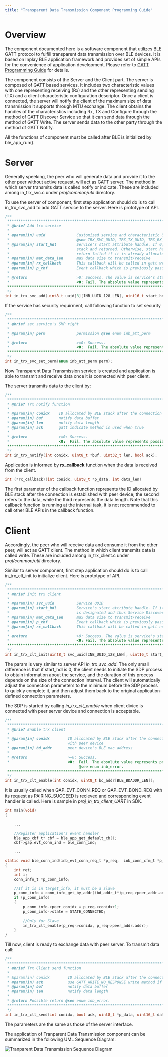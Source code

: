 ```yaml
---
title: "Transparent Data Transmission Component Programming Guide"
---
```


# Overview

The component documented here is a software component that utilizes BLE GATT protocol to fulfill transparent data transmission  over BLE devices. It is based on Inplay BLE application framework and provides set of simple APIs for the convenience of application development. Please refer to  [GATT Programming Guide](https://inplay-inc.github.io/docs//in6xx/protocol-reference/ble/gatt-programming-guide.html) for details.

The component consists of the Server and the Client part. The server is composed of GATT based services. It includes two characteristic values with one representing receiving (Rx) and the other representing sending (TX) and a client characteristic configuration descriptor. Once a client is connected, the server will notify the client of the maximum size of data transmission it supports through MTU exchange. The client obtains the handles of the characteristics including Rx, TX and Configure through the method of GATT Discover Service so that it can send data through the method of GATT Write. The server sends data to the other party through the method of GATT Notify.

All the functions of component must be called after BLE is initialized by ble_app_run(). 

# Server

Generally speeking, the peer who will generate data and provide it to the other peer without active request, will act as GATT server. The method in which server transmits data is called notify or indicate. These are included among in_trx_svc.c under *proj/common/util* directory.

To use the server of component, first step application should do is to call in_trx_svc_add to add GATT service to the server. Here is prototype of API.

```c
/**
 ****************************************************************************************
 * @brief Add trx service 
 *
 * @param[in] uuid				Customized service and characteristic UUID. If NULL, default UUIDs are used. 
 *								@see TRX_SVC_UUID, TRX_TX_UUID, TRX_RX_UUID
 * @param[in] start_hdl			Service's start attribute handle. If 0, start handle is allocated by protocol
 *								stack and returned. Otherwise, start handle is designated and function may 
 *								return failed if it is already allocated.
 * @param[in] max_data_len		max data size to transmit/receive
 * @param[in] rx_callback		This callback will be called in gatt write request funtion
 * @param[in] p_cbf				Event callback which is previously passed into ble_app_config().
 *
 * @return 						>0: Success. The value is service's start handle
 * 								<0: Fail. The absolute value represents possible error @see enum inb_error.
 ****************************************************************************************
 */
int in_trx_svc_add(uint8_t uuid[3][INB_UUID_128_LEN], uint16_t start_hdl, int max_data_len, ble_app_cbf_t *p_cbf, int (*rx_callback)(int, uint8_t*, int));
```

If the service has security requirment, call following function to set security 

```c
/**
 ****************************************************************************************
 * @brief set service's SMP right
 *
 * @param[in] perm				permission @see enum inb_att_perm 
 *
 * @return						>=0: Success.
 *								<0:  Fail. The absolute value represents possible error @see enum inb_error.
 ****************************************************************************************
 */
int in_trx_svc_set_perm(enum inb_att_perm perm);
```

Now Transparent Data Transmission service is created and application is able to transmit and receive data once it is connected with peer client.

The server transmits data to the client by:

```c
/**
 ****************************************************************************************
 * @brief Trx notify function 
 *
 * @param[in] conidx	ID allocated by BLE stack after the connection is established with peer device
 * @param[in] buf		notify data buffer
 * @param[in] len       notify data length
 * @param[in] ack   	gatt indicate method is used when true
 *
 * @return				>=0: Success.
 *						<0:  Fail. The absolute value represents possible error @see enum inb_error.
 ****************************************************************************************
 */
int in_trx_notify(int conidx, uint8_t *buf, uint32_t len, bool ack);
```

Application is informed by **rx_callback** function when the data is received from the client.


```c
int (*rx_callback)(int conidx, uint8_t *p_data, int data_len) 
```

The first parameter of the callback function represents the ID allocated by BLE stack after the connection is established with peer device; the second refers to the data, while the third represents the data length. Note that this callback function is running at the internal task, it is not recommended to call other BLE APIs in the callback function.

# Client

Accordingly, the peer who will receive data and consume it from the other peer, will act as GATT client. The method in which client transmits data is called write. These are included among in_trx_client.c under *proj/common/util* directory.

Similar to server component, first step application should do is to call in_trx_clt_init to initialize client. Here is prototype of API.

```c
/**
 ****************************************************************************************
 * @brief Init trx client
 *
 * @param[in] svc_uuid			Service UUID
 * @param[in] start_hdl			Service's start attribute handle. If it is not 0, start handle 
 *								is designated and thus Service Discovery Procedure is not performed. 
 * @param[in] max_data_len		max data size to transmit/receive
 * @param[in] p_cbf             Event callback which is previously passed into ble_app_config().
 * @param[in] rx_callback		This callback will be called in gatt notification event
 *
 * @return						>0: Success. The value is service's start handle
 *								<0: Fail. The absolute value represents possible error @see enum inb_error.
 ****************************************************************************************
 */
int in_trx_clt_init(uint8_t svc_uuid[INB_UUID_128_LEN], uint16_t start_hdl, int max_data_len, ble_app_cbf_t *p_cbf, int (*rx_callback)(int, uint8_t*, int));
```

The param is very similar to server API *in_trx_svc_add*. The only small difference is that if start_hdl is 0, the client needs to initiate the SDP process to obtain information about the service, and the duration of this process depends on the size of the connection interval. The client will automatically adjust the connection parameters to the minimum before the SDP process to quickly complete it, and then adjust them back to the original application-defined connection parameters.

The SDP is started by calling *in_trx_clt_enable* when client divice is connected with peer server device and connection is acceptable.

```c
/**
 ****************************************************************************************
 * @brief Enable trx client
 *
 * @param[in] conidx		ID allocated by BLE stack after the connection is established 
 *							with peer device
 * @param[in] bd_addr		peer device's BLE mac address
 *
 * @return					>=0: Success.
 *							<0:  Fail. The absolute value represents possible error
								 @see enum inb_error.
 ****************************************************************************************
 */
int in_trx_clt_enable(int conidx, uint8_t bd_addr[BLE_BDADDR_LEN]);
```

It is usually called when GAP_EVT_CONN_REQ or GAP_EVT_BOND_REQ with its request as PAIRING_SUCCEED is recieved and corresponding  event handler is called. Here is sample in *proj_in_trx_client_UART* in SDK.

```c
int main(void)
{
    
    ...

    //Register application's event handler
    ble_app_cbf_t* cbf = ble_app_get_default_cb();
	cbf->gap.evt_conn_ind = ble_conn_ind;

    ...

static void ble_conn_ind(inb_evt_conn_req_t *p_req,  inb_conn_cfm_t *p_cfm)
{
	int ret;
	int i;
	conn_info_t *p_conn_info;

	//If it is in target_info, it must be a slave
	p_conn_info = conn_info_get_by_addr((bd_addr_t*)p_req->peer_addr.addr);
	if (p_conn_info)
	{
		p_conn_info->peer_conidx = p_req->conidx+1;
		p_conn_info->state = STATE_CONNECTED;
	
		//Only for Slave
		in_trx_clt_enable(p_req->conidx, p_req->peer_addr.addr);
	}
}    
```

Till now, client is ready to exchange data with peer server. To transmit data call:

```c
/**
 ****************************************************************************************
 * @brief Trx Client send function 
 *
 * &param[in] conidx		ID allocated by BLE stack after the connection is established
 * @param[in] ack			use GATT_WRITE_NO_RESPONSE write method if false
 * @param[in] buf			notify data buffer
 * @param[in] len       	notify data length
 *
 * @return Possible return @see enum inb_error.
 ****************************************************************************************
 */
int in_trx_clt_send(int conidx, bool ack, uint8_t *p_data, uint16_t data_len);
```

The parameters are the same as those of the server interface.

The application of Tranparent Data Transmission component can be summarized in the following UML Sequence Diagram:

![Tranparent Data Transmission Sequence Diagram](/images/in_trx_sequence_diagram.png)


